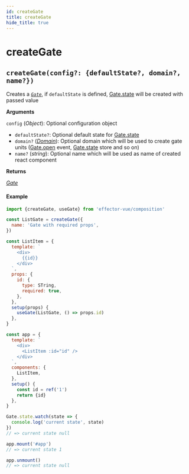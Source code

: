```yaml
---
id: createGate
title: createGate
hide_title: true
---
```


# createGate

## `createGate(config?: {defaultState?, domain?, name?})`

Creates a [_`Gate`_](./Gate.md), if `defaultState` is defined, [Gate.state](./Gate.md#state) will be created with passed value

**Arguments**

`config` (_Object_): Optional configuration object

- `defaultState?`: Optional default state for [Gate.state](./Gate.md#state)
- `domain?` ([_Domain_](../effector/Domain.md)): Optional domain which will be used to create gate units ([Gate.open](./Gate.md#open) event, [Gate.state](./Gate.md#state) store and so on)
- `name?` (_string_): Optional name which will be used as name of created react component

**Returns**

[_Gate_](./Gate.md)

#### Example

```js
import {createGate, useGate} from 'effector-vue/composition'

const ListGate = createGate({
  name: 'Gate with required props',
})

const ListItem = {
  template: `
    <div>
      {{id}}
    </div>
  `,
  props: {
    id: {
      type: STring,
      required: true,
    },
  },
  setup(props) {
    useGate(ListGate, () => props.id)
  },
}

const app = {
  template: `
    <div>
      <ListItem :id="id" />
    </div>
  `,
  components: {
    ListItem,
  },
  setup() {
    const id = ref('1')
    return {id}
  },
}

Gate.state.watch(state => {
  console.log('current state', state)
})
// => current state null

app.mount('#app')
// => current state 1

app.unmount()
// => current state null
```
